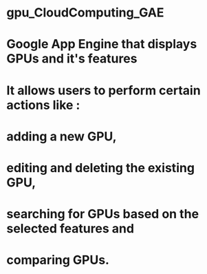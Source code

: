 # gpu_CloudComputing_GAE
# Google App Engine that displays GPUs and it's features
# It allows users to perform certain actions like :
# adding a new GPU, 
# editing and deleting the existing GPU,
# searching for GPUs based on the selected features and
# comparing GPUs.
